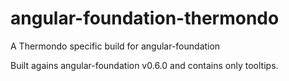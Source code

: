 # angular-foundation-thermondo
A Thermondo specific build for angular-foundation

Built agains angular-foundation v0.6.0 and contains only tooltips.

